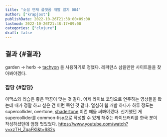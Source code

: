 ```yaml
---
title: "소설 연재 플랫폼 개발 일지 004"
author: ["krapjost"]
publishDate: 2022-10-26T21:38:00+09:00
lastmod: 2022-10-26T21:48:17+09:00
categories: ["clojure"]
draft: false
---
```


## 결과 {#결과}

garden -&gt; herb -&gt; [tachyon](https://github.com/dwyl/learn-tachyons#theming) 을 사용하기로 정했다.
레퍼런스 삼을만한 사이트들을 찾아봐야겠다.


### 잡담 {#잡담}

이맥스와 리습은 좋은 짝꿍이 맞는 것 같다. 어제 라이브 코딩으로 연주하는 영상들을 봤는데 내가 정말 하고 싶은 건 이런 쪽인 것 같다.
열심히 웹 개발 하다가 하루 정도는 supercollider, overtone, [shadertone](https://github.com/overtone/shadertone) 이런 애들 써봐야겠다.
신기했던 게 supercollider를 common-lisp으로 작성할 수 있게 해주는 라이브러리를 한국 분이 작성하셨던데 엄청 멋있었다.
<https://www.youtube.com/watch?v=xzTH_ZqaFKI&t=682s>
